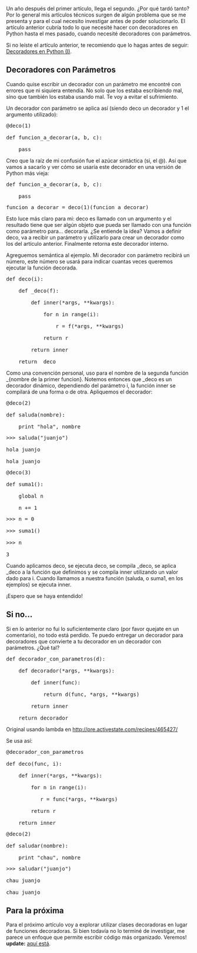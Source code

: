 <html><body><p>Un año después del primer artículo, llega el segundo. ¿Por qué tardó tanto? Por lo general mis artículos técnicos surgen de algún problema que se me presenta y para el cual necesito investigar antes de poder solucionarlo. El artículo anterior cubría todo lo que necesité hacer con decoradores en Python hasta el mes pasado, cuando necesité decoradores con parámetros.



Si no leíste el artículo anterior, te recomiendo que lo hagas antes de seguir: <a href="http://www.juanjoconti.com.ar/2008/07/11/decoradores-en-python-i/" target="_blank">Decoradores en Python (I)</a>.

<!--more-->

</p><h2>Decoradores con Parámetros</h2>

Cuando quise escribir un decorador con un parámetro me encontré con errores que ni siquiera entendía. No solo que los estaba escribiendo mal, sino que también los estaba usando mal. Te voy a evitar el sufrimiento.



Un decorador con parámetro se aplica así (siendo deco un decorador y 1 el argumento utilizado):

<pre>@deco(1)

def funcion_a_decorar(a, b, c):

    pass</pre>

Creo que la raíz de mi confusión fue el azúcar sintáctica (si, el @). Así que vamos a sacarlo y ver cómo se usaría este decorador en una versión de Python más vieja:

<pre>def funcion_a_decorar(a, b, c):

    pass</pre>

<pre>funcion_a_decorar = deco(1)(funcion_a_decorar)</pre>

Esto luce más claro para mi: deco es llamado con un argumento y el resultado tiene que ser algún objeto que pueda ser llamado con una función como parámetro para... decorarla. ¿Se entiende la idea? Vamos a definir deco, va a recibir un parámetro y utilizarlo para crear un decorador como los del artículo anterior. Finalmente retorna este decorador interno.



Agreguemos semántica al ejemplo. Mi decorador con parámetro recibirá un número, este número se usará para indicar cuantas veces queremos ejecutar la función decorada.

<pre>def deco(i):

    def _deco(f):

        def inner(*args, **kwargs):

            for n in range(i):

                r = f(*args, **kwargs)

            return r

        return inner

    return _deco</pre>

Como una convención personal, uso para el nombre de la segunda función _{nombre de la primer funcion}. Notemos entonces que _deco es un decorador dinámico, dependiendo del parámetro i, la función inner se compilará de una forma o de otra. Apliquemos el decorador:

<pre>@deco(2)

def saluda(nombre):

    print "hola", nombre</pre>

<pre>&gt;&gt;&gt; saluda("juanjo")

hola juanjo

hola juanjo</pre>

<pre>@deco(3)

def suma1():

    global n

    n += 1</pre>

<pre>&gt;&gt;&gt; n = 0

&gt;&gt;&gt; suma1()

&gt;&gt;&gt; n

3</pre>

Cuando aplicamos deco, se ejecuta deco, se compila _deco, se aplica _deco a la función que definimos y se compila inner utilizando un valor dado para i. Cuando llamamos a nuestra función (saluda, o suma1, en los ejemplos) se ejecuta inner.



¡Espero que se haya entendido!

<h2>Si no...</h2>

Si en lo anterior no fui lo suficientemente claro (por favor quejate en un comentario), no todo está perdido. Te puedo entregar un decorador para decoradores que convierte a tu decorador en un decorador con parámetros. ¿Qué tal?

<pre>def decorador_con_parametros(d):

    def decorador(*args, **kwargs):

        def inner(func):

            return d(func, *args, **kwargs)

        return inner

    return decorador</pre>

Original usando lambda en <a href="http://pre.activestate.com/recipes/465427/" target="_blank">http://pre.activestate.com/recipes/465427/</a>



Se usa así:

<pre>@decorador_con_parametros

def deco(func, i):

    def inner(*args, **kwargs):

        for n in range(i):

           r = func(*args, **kwargs)

        return r

    return inner</pre>

<pre>@deco(2)

def saludar(nombre):

    print "chau", nombre</pre>

<pre>&gt;&gt;&gt; saludar("juanjo")

chau juanjo

chau juanjo</pre>

<h2>Para la próxima</h2>

Para el próximo artículo voy a explorar utilizar clases decoradoras en lugar de funciones decoradoras. Si bien todavía no lo terminé de investigar, me parece un enfoque que permite escribir código más organizado. Veremos! <strong>update:</strong> <a href="http://www.juanjoconti.com.ar/2009/12/30/decoradores-en-python-iii/" target="_blank">aquí está</a>.</body></html>